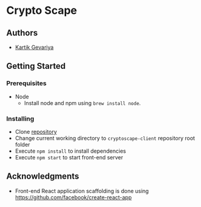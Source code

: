 # Crypto Scape

## Authors

* [Kartik Gevariya](kr210190@dal.ca)

## Getting Started

### Prerequisites

- Node
    - Install node and npm using `brew install node`.

### Installing

- Clone [repository](https://github.com/kartik-gevariya-0003/cryptoscape-client)
- Change current working directory to `cryptoscape-client` repository root folder
- Execute `npm install` to install dependencies
- Execute `npm start` to start front-end server

## Acknowledgments

* Front-end React application scaffolding is done using https://github.com/facebook/create-react-app 
